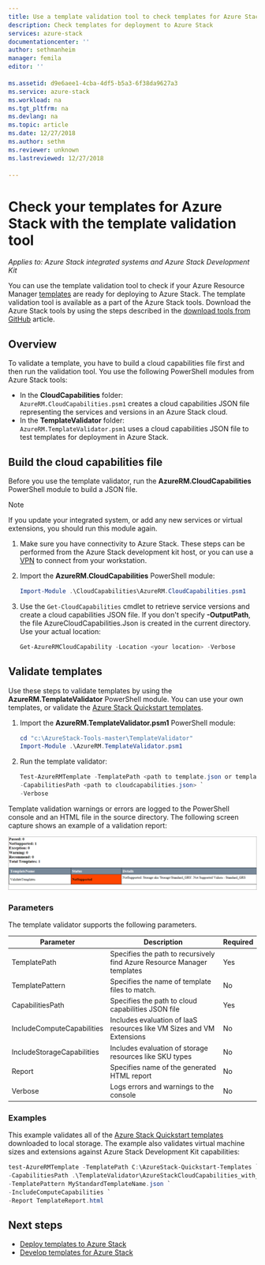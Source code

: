 ```yaml
---
title: Use a template validation tool to check templates for Azure Stack | Microsoft Docs
description: Check templates for deployment to Azure Stack
services: azure-stack
documentationcenter: ''
author: sethmanheim
manager: femila
editor: ''

ms.assetid: d9e6aee1-4cba-4df5-b5a3-6f38da9627a3
ms.service: azure-stack
ms.workload: na
ms.tgt_pltfrm: na
ms.devlang: na
ms.topic: article
ms.date: 12/27/2018
ms.author: sethm
ms.reviewer: unknown
ms.lastreviewed: 12/27/2018

---
```


# Check your templates for Azure Stack with the template validation tool

*Applies to: Azure Stack integrated systems and Azure Stack Development Kit*

You can use the template validation tool to check if your Azure Resource Manager [templates](azure-stack-arm-templates.md) are ready for deploying to Azure Stack. The template validation tool is available as a part of the Azure Stack tools. Download the Azure Stack tools by using the steps described in the [download tools from GitHub](../operator/azure-stack-powershell-download.md) article.

## Overview

To validate a template, you have to build a cloud capabilities file first and then run the validation tool. You use the following PowerShell modules from Azure Stack tools:

- In the **CloudCapabilities** folder:<br>         `AzureRM.CloudCapabilities.psm1` creates a cloud capabilities JSON file representing the services and versions in an Azure Stack cloud.
- In the **TemplateValidator** folder:<br>
`AzureRM.TemplateValidator.psm1` uses a cloud capabilities JSON file to test templates for deployment in Azure Stack.

## Build the cloud capabilities file

Before you use the template validator, run the **AzureRM.CloudCapabilities** PowerShell module to build a JSON file.

>[!NOTE]
>If you update your integrated system, or add any new services or virtual extensions, you should run this module again.

1. Make sure you have connectivity to Azure Stack. These steps can be performed from the Azure Stack development kit host, or you can use a [VPN](../asdk/asdk-connect.md#connect-to-azure-stack-using-vpn) to connect from your workstation.
2. Import the **AzureRM.CloudCapabilities** PowerShell module:

    ```powershell
    Import-Module .\CloudCapabilities\AzureRM.CloudCapabilities.psm1
    ```

3. Use the `Get-CloudCapabilities` cmdlet to retrieve service versions and create a cloud capabilities JSON file. If you don't specify **-OutputPath**, the file AzureCloudCapabilities.Json is created in the current directory. Use your actual location:

    ```powershell
    Get-AzureRMCloudCapability -Location <your location> -Verbose
    ```

## Validate templates

Use these steps to validate templates by using the **AzureRM.TemplateValidator** PowerShell module. You can use your own templates, or validate the [Azure Stack Quickstart templates](https://github.com/Azure/AzureStack-QuickStart-Templates).

1. Import the **AzureRM.TemplateValidator.psm1** PowerShell module:

    ```powershell
    cd "c:\AzureStack-Tools-master\TemplateValidator"
    Import-Module .\AzureRM.TemplateValidator.psm1
    ```

2. Run the template validator:

    ```powershell
    Test-AzureRMTemplate -TemplatePath <path to template.json or template folder> `
    -CapabilitiesPath <path to cloudcapabilities.json> `
    -Verbose
    ```

Template validation warnings or errors are logged to the PowerShell console and an HTML file in the source directory. The following screen capture shows an example of a validation report:

![Template validation report](./media/azure-stack-validate-templates/image1.png)

### Parameters

The template validator supports the following parameters.

| Parameter | Description | Required |
| ----- | -----| ----- |
| TemplatePath | Specifies the path to recursively find Azure Resource Manager templates | Yes | 
| TemplatePattern | Specifies the name of template files to match. | No |
| CapabilitiesPath | Specifies the path to cloud capabilities JSON file | Yes | 
| IncludeComputeCapabilities | Includes evaluation of IaaS resources like VM Sizes and VM Extensions | No |
| IncludeStorageCapabilities | Includes evaluation of storage resources like SKU types | No |
| Report | Specifies name of the generated HTML report | No |
| Verbose | Logs errors and warnings to the console | No|

### Examples

This example validates all of the [Azure Stack Quickstart templates](https://github.com/Azure/AzureStack-QuickStart-Templates) downloaded to local storage. The example also validates virtual machine sizes and extensions against Azure Stack Development Kit capabilities:

```powershell
test-AzureRMTemplate -TemplatePath C:\AzureStack-Quickstart-Templates `
-CapabilitiesPath .\TemplateValidator\AzureStackCloudCapabilities_with_AddOns_20170627.json `
-TemplatePattern MyStandardTemplateName.json `
-IncludeComputeCapabilities `
-Report TemplateReport.html
```

## Next steps

- [Deploy templates to Azure Stack](azure-stack-arm-templates.md)
- [Develop templates for Azure Stack](azure-stack-develop-templates.md)
